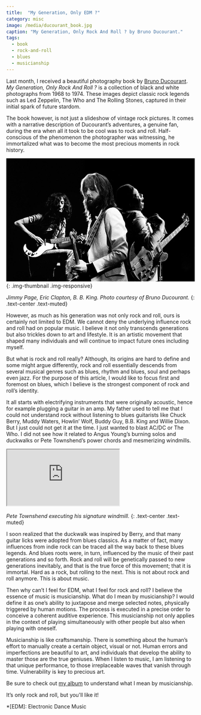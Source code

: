 ```yaml
---
title:  "My Generation, Only EDM ?"
category: misc
image: /media/ducourant_book.jpg
caption: "My Generation, Only Rock And Roll ? by Bruno Ducourant."
tags:
  - book
  - rock-and-roll
  - blues
  - musicianship
---
```


Last month, I received a beautiful photography book by [Bruno Ducourant](http://bducourant.wix.com/mygenerationonly). _My Generation, Only Rock And Roll ?_ is a collection of black and white photographs from 1968 to 1974. These images depict classic rock legends such as Led Zeppelin, The Who and The Rolling Stones, captured in their initial spark of future stardom.

The book however, is not just a slideshow of vintage rock pictures. It comes with a narrative description of Ducourant’s adventures, a genuine fan, during the era when all it took to be cool was to rock and roll. Half-conscious of the phenomenon the photographer was witnessing, he immortalized what was to become the most precious moments in rock history.

![Page, Clapton, King](/media/pageclaptonking.jpg){: .img-thumbnail .img-responsive}

_Jimmy Page, Eric Clapton, B. B. King. Photo courtesy of Bruno Ducourant._
{: .text-center .text-muted}

However, as much as his generation was not only rock and roll, ours is certainly not limited to EDM. We cannot deny the underlying influence rock and roll had on popular music. I believe it not only transcends generations but also trickles down to art and lifestyle. It is an artistic movement that shaped many individuals and will continue to impact future ones including myself.

But what is rock and roll really? Although, its origins are hard to define and some might argue differently, rock and roll essentially descends from several musical genres such as blues, rhythm and blues, soul and perhaps even jazz. For the purpose of this article, I would like to focus first and foremost on blues, which I believe is the strongest component of rock and roll’s identity.

It all starts with electrifying instruments that were originally acoustic, hence for example plugging a guitar in an amp. My father used to tell me that I could not understand rock without listening to blues guitarists like Chuck Berry, Muddy Waters, Howlin’ Wolf, Buddy Guy, B.B. King and Willie Dixon. But I just could not get it at the time. I just wanted to blast AC/DC or The Who. I did not see how it related to Angus Young’s burning solos and duckwalks or Pete Townshend’s power chords and mesmerizing windmills.

<div class="embed-responsive embed-responsive-16by9">
	<iframe class="embed-responsive-item" src="https://www.youtube.com/embed/X7LVHiMzyrA"></iframe>
</div>

_Pete Townshend executing his signature windmill._
{: .text-center .text-muted}

I soon realized that the duckwalk was inspired by Berry, and that many guitar licks were adopted from blues classics. As a matter of fact, many influences from indie rock can be traced all the way back to these blues legends. And blues roots were, in turn, influenced by the music of their past generations and so forth. Rock and roll will be genetically passed to new generations inevitably, and that is the true force of this movement; that it is immortal. Hard as a rock, but rolling to the next. This is not about rock and roll anymore. This is about music.

Then why can’t I feel for EDM, what I feel for rock and roll? I believe the essence of music is musicianship. What do I mean by musicianship? I would define it as one’s ability to juxtapose and merge selected notes, physically triggered by human motions. The process is executed in a precise order to conceive a coherent auditive experience. This musicianship not only applies in the context of playing simultaneously with other people but also when playing with oneself.

Musicianship is like craftsmanship. There is something about the human’s effort to manually create a certain object, visual or not. Human errors and imperfections are beautiful to art, and individuals that develop the ability to master those are the true geniuses. When I listen to music, I am listening to that unique performance, to those irreplaceable waves that vanish through time. Vulnerability is key to precious art.

Be sure to check out [my album](/#music-section) to understand what I mean by musicianship.

It’s only rock and roll, but you'll like it!

*[EDM]: Electronic Dance Music
